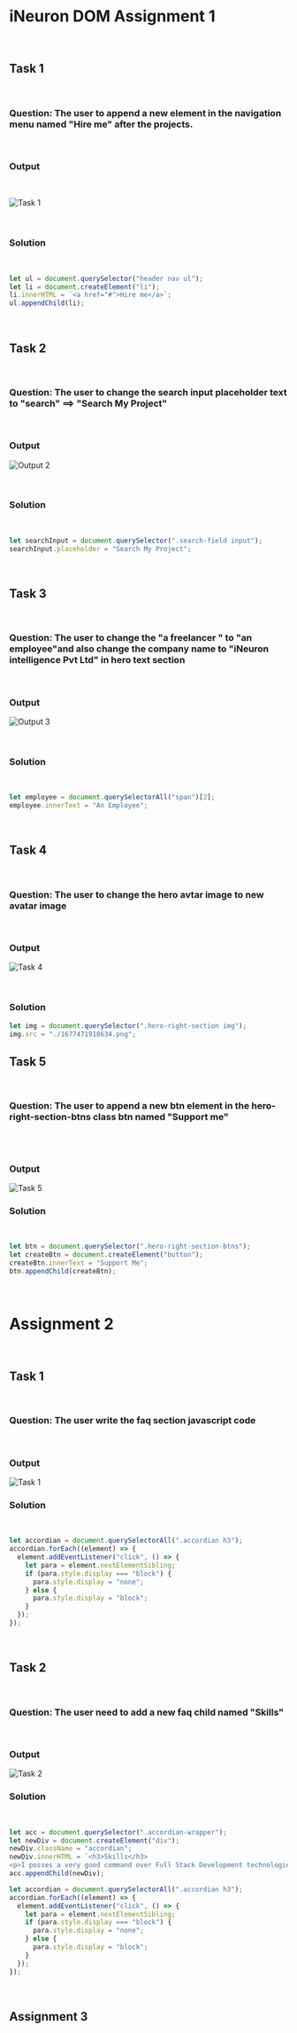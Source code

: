 # iNeuron DOM Assignment 1

<br>

## Task 1

<br>

### Question: The user to append a new element in the navigation menu named "Hire me" after the projects.

<br>

### Output

<br>

![Task 1](./firstAssignmentImage/task1Output.png)

<br>

### Solution

<br>

```Javascript
let ul = document.querySelector("header nav ul");
let li = document.createElement("li");
li.innerHTML = `<a href="#">Hire me</a>`;
ul.appendChild(li);

```

<br>

## Task 2

<br>

### Question: The user to change the search input placeholder text to "search" ==> "Search My Project"

<br>

### Output

![Output 2](./firstAssignmentImage/task2Output.png)

<br>

### Solution

<br>

```javascript
let searchInput = document.querySelector(".search-field input");
searchInput.placeholder = "Search My Project";
```

<br>

## Task 3

<br>

### Question: The user to change the "a freelancer " to "an employee"and also change the company name to "iNeuron intelligence Pvt Ltd" in hero text section

<br>

### Output

![Output 3](./firstAssignmentImage/task3Output.png)

<br>

### Solution

<br>

```javascript
let employee = document.querySelectorAll("span")[2];
employee.innerText = "An Employee";
```

<br>

## Task 4

<br>

### Question: The user to change the hero avtar image to new avatar image 

<br>

### Output

![Task 4](./Screenshot%20(33).png)

<br>

### Solution

```javascript
let img = document.querySelector(".hero-right-section img");
img.src = "./1677471918634.png";
```

## Task 5

<br>

### Question: The user to append a new btn element in the hero-right-section-btns class btn named "Support me"

<br>

<br>

### Output 

![Task 5](./firstAssignmentImage/task5Output.png)

### Solution

<br>

```javascript
let btn = document.querySelector(".hero-right-section-btns");
let createBtn = document.createElement("button");
createBtn.innerText = "Support Me";
btn.appendChild(createBtn);
```
<br>

# Assignment 2

<br>

## Task 1

<br>

### Question: The user write the faq section javascript code

<br>

### Output

![Task 1](./secondAssignmentImage/task1Output.png)

### Solution

<br>

```javascript
let accordian = document.querySelectorAll(".accordian h3");
accordian.forEach((element) => {
  element.addEventListener("click", () => {
    let para = element.nextElementSibling;
    if (para.style.display === "block") {
      para.style.display = "none";
    } else {
      para.style.display = "block";
    }
  });
});
```
<br>

## Task 2

<br>

### Question: The user need to add a new faq child named "Skills"

<br>

### Output

![Task 2](./secondAssignmentImage/task2Output.png)

### Solution

<br>

```javascript
let acc = document.querySelector(".accordian-wrapper");
let newDiv = document.createElement("div");
newDiv.className = "accordian";
newDiv.innerHTML = `<h3>Skills</h3>
<p>I posses a very good command over Full Stack Development technologies like MERN which can be seen in my work over the GitHub.</p>`;
acc.appendChild(newDiv);

let accordian = document.querySelectorAll(".accordian h3");
accordian.forEach((element) => {
  element.addEventListener("click", () => {
    let para = element.nextElementSibling;
    if (para.style.display === "block") {
      para.style.display = "none";
    } else {
      para.style.display = "block";
    }
  });
});
```

<br>

## Assignment 3

<br>




